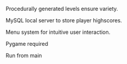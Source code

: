 Procedurally generated levels ensure variety.

MySQL local server to store player highscores.

Menu system for intuitive user interaction.


Pygame required

Run from main
